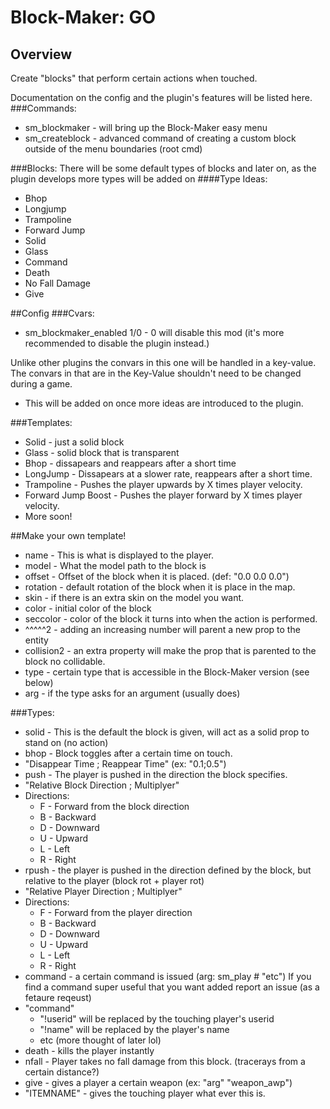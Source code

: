 # Block-Maker: GO
## Overview
Create "blocks" that perform certain actions when touched.

Documentation on the config and the plugin's features will be listed here.
###Commands:
- sm_blockmaker - will bring up the Block-Maker easy menu
- sm_createblock <args> - advanced command of creating a custom block outside of the menu boundaries (root cmd)

###Blocks:
There will be some default types of blocks and later on, as the plugin develops more types will be added on
####Type Ideas:
- Bhop
- Longjump
- Trampoline
- Forward Jump
- Solid
- Glass
- Command
- Death
- No Fall Damage
- Give

##Config
###Cvars:
- sm_blockmaker_enabled 1/0 - 0 will disable this mod (it's more recommended to disable the plugin instead.)

Unlike other plugins the convars in this one will be handled in a key-value. The convars in that are in the Key-Value shouldn't need to be changed during a game.
- This will be added on once more ideas are introduced to the plugin.


###Templates:
- Solid - just a solid block
- Glass - solid block that is transparent
- Bhop - dissapears and reappears after a short time
- LongJump - Dissapears at a slower rate, reappears after a short time.
- Trampoline - Pushes the player upwards by X times player velocity.
- Forward Jump Boost - Pushes the player forward by X times player velocity.
- More soon!

##Make your own template!
- name - This is what is displayed to the player.
- model - What the model path to the block is
- offset - Offset of the block when it is placed. (def: "0.0 0.0 0.0")
- rotation - default rotation of the block when it is place in the map.
- skin - if there is an extra skin on the model you want.
- color - initial color of the block
- seccolor - color of the block it turns into when the action is performed.
- ^^^^^2 - adding an increasing number will parent a new prop to the entity
- collision2 - an extra property will make the prop that is parented to the block no collidable.
- type - certain type that is accessible in the Block-Maker version (see below)
- arg - if the type asks for an argument (usually does)

###Types:
- solid - This is the default the block is given, will act as a solid prop to stand on (no action)
- bhop - Block toggles after a certain time on touch.
 - "Disappear Time ; Reappear Time" (ex: "0.1;0.5")
- push - The player is pushed in the direction the block specifies.
 - "Relative Block Direction ; Multiplyer"
 - Directions:
   - F - Forward from the block direction
   - B - Backward
   - D - Downward
   - U - Upward
   - L - Left
   - R - Right
- rpush - the player is pushed in the direction defined by the block, but relative to the player (block rot + player rot)
 - "Relative Player Direction ; Multiplyer"
 - Directions:
   - F - Forward from the player direction
   - B - Backward
   - D - Downward
   - U - Upward
   - L - Left
   - R - Right
- command - a certain command is issued (arg: sm_play # "etc") If you find a command super useful that you want added report an issue (as a fetaure reqeust)
 - "command"
   - "!userid" will be replaced by the touching player's userid
   - "!name" will be replaced by the player's name
   - etc (more thought of later lol)
- death - kills the player instantly
- nfall - Player takes no fall damage from this block. (tracerays from a certain distance?)
- give - gives a player a certain weapon (ex: "arg" "weapon_awp")
 - "ITEMNAME" - gives the touching player what ever this is.
